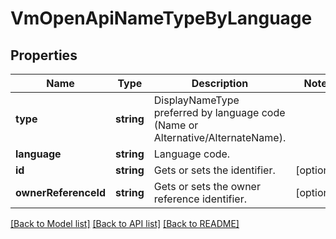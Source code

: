 # VmOpenApiNameTypeByLanguage

## Properties
Name | Type | Description | Notes
------------ | ------------- | ------------- | -------------
**type** | **string** | DisplayNameType preferred by language code (Name or Alternative/AlternateName). | 
**language** | **string** | Language code. | 
**id** | **string** | Gets or sets the identifier. | [optional] 
**ownerReferenceId** | **string** | Gets or sets the owner reference identifier. | [optional] 

[[Back to Model list]](../../README.md#documentation-for-models) [[Back to API list]](../../README.md#documentation-for-api-endpoints) [[Back to README]](../../README.md)

